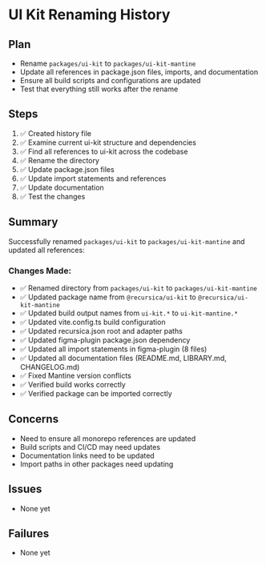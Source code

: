 # UI Kit Renaming History

## Plan

- Rename `packages/ui-kit` to `packages/ui-kit-mantine`
- Update all references in package.json files, imports, and documentation
- Ensure all build scripts and configurations are updated
- Test that everything still works after the rename

## Steps

1. ✅ Created history file
2. ✅ Examine current ui-kit structure and dependencies
3. ✅ Find all references to ui-kit across the codebase
4. ✅ Rename the directory
5. ✅ Update package.json files
6. ✅ Update import statements and references
7. ✅ Update documentation
8. ✅ Test the changes

## Summary

Successfully renamed `packages/ui-kit` to `packages/ui-kit-mantine` and updated all references:

### Changes Made:

- ✅ Renamed directory from `packages/ui-kit` to `packages/ui-kit-mantine`
- ✅ Updated package name from `@recursica/ui-kit` to `@recursica/ui-kit-mantine`
- ✅ Updated build output names from `ui-kit.*` to `ui-kit-mantine.*`
- ✅ Updated vite.config.ts build configuration
- ✅ Updated recursica.json root and adapter paths
- ✅ Updated figma-plugin package.json dependency
- ✅ Updated all import statements in figma-plugin (8 files)
- ✅ Updated all documentation files (README.md, LIBRARY.md, CHANGELOG.md)
- ✅ Fixed Mantine version conflicts
- ✅ Verified build works correctly
- ✅ Verified package can be imported correctly

## Concerns

- Need to ensure all monorepo references are updated
- Build scripts and CI/CD may need updates
- Documentation links need to be updated
- Import paths in other packages need updating

## Issues

- None yet

## Failures

- None yet
